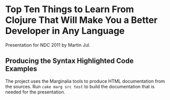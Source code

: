 # Top Ten Things to Learn From Clojure That Will Make You a Better Developer in Any Language

Presentation for NDC 2011 by Martin Jul.

## Producing the Syntax Highlighted Code Examples
The project uses the Marginalia tools to produce HTML documentation from the sources.
Run `cake marg src test` to build the documentation that is needed for the presentation.


